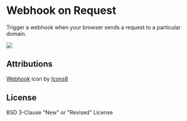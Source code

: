 # Webhook on Request
Trigger a webhook when your browser sends a request to a particular domain.

[![](https://storage.googleapis.com/web-dev-uploads/image/WlD8wC6g8khYWPJUsQceQkhXSlv1/tbyBjqi7Zu733AAKA5n4.png)](https://chrome.google.com/webstore/detail/webhook-on-request/omjifoffgbnhdgcmeepmgopiopkbafio)

## Attributions
<a target="_blank" href="https://icons8.com/icon/24459/webhook">Webhook</a> icon by <a target="_blank" href="https://icons8.com">Icons8</a>

## License
BSD 3-Clause "New" or "Revised" License
